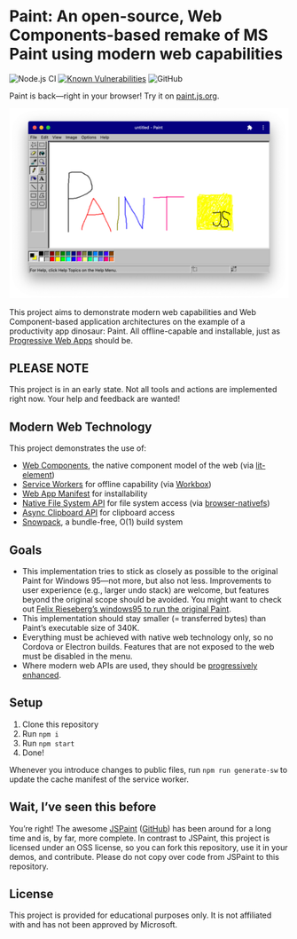 # Paint: An open-source, Web Components-based remake of MS Paint using modern web capabilities

![Node.js CI](https://github.com/christianliebel/paint/workflows/Node.js%20CI/badge.svg)
[![Known Vulnerabilities](https://snyk.io/test/github/christianliebel/paint/badge.svg?targetFile=package.json)](https://snyk.io/test/github/christianliebel/paint?targetFile=package.json)
![GitHub](https://img.shields.io/github/license/christianliebel/paint)

Paint is back—right in your browser! Try it on [paint.js.org](https://paint.js.org).

![Paint](docs/screenshot.png)

This project aims to demonstrate modern web capabilities and Web Component-based application architectures on the example of a productivity app dinosaur: Paint.
All offline-capable and installable, just as [Progressive Web Apps](https://web.dev/progressive-web-apps/) should be.

## PLEASE NOTE

This project is in an early state. Not all tools and actions are implemented right now. Your help and feedback are wanted!

## Modern Web Technology

This project demonstrates the use of:

- [Web Components](https://www.webcomponents.org/introduction), the native component model of the web (via [lit-element](https://lit-element.polymer-project.org/))
- [Service Workers](https://developers.google.com/web/fundamentals/primers/service-workers) for offline capability (via [Workbox](https://developers.google.com/web/tools/workbox))
- [Web App Manifest](https://github.com/w3c/manifest) for installability
- [Native File System API](https://web.dev/native-file-system/) for file system access (via [browser-nativefs](https://github.com/GoogleChromeLabs/browser-nativefs))
- [Async Clipboard API](https://web.dev/image-support-for-async-clipboard/) for clipboard access
- [Snowpack](https://www.snowpack.dev/), a bundle-free, O(1) build system

## Goals

- This implementation tries to stick as closely as possible to the original Paint for Windows 95—not more, but also not less. Improvements to user experience (e.g., larger undo stack) are welcome, but features beyond the original scope should be avoided. You might want to check out [Felix Rieseberg’s windows95 to run the original Paint](https://github.com/felixrieseberg/windows95).
- This implementation should stay smaller (= transferred bytes) than Paint’s executable size of 340K.
- Everything must be achieved with native web technology only, so no Cordova or Electron builds. Features that are not exposed to the web must be disabled in the menu.
- Where modern web APIs are used, they should be [progressively enhanced](https://web.dev/progressively-enhance-your-pwa/).

## Setup

1. Clone this repository
2. Run `npm i`
3. Run `npm start`
4. Done!

Whenever you introduce changes to public files, run `npm run generate-sw` to update the cache manifest of the service worker.

## Wait, I’ve seen this before

You’re right! The awesome [JSPaint](https://jspaint.app/) ([GitHub](https://github.com/1j01/jspaint)) has been around for a long time and is, by far, more complete.
In contrast to JSPaint, this project is licensed under an OSS license, so you can fork this repository, use it in your demos, and contribute.
Please do not copy over code from JSPaint to this repository.

## License

This project is provided for educational purposes only.
It is not affiliated with and has not been approved by Microsoft.

